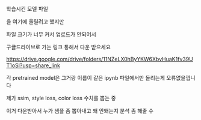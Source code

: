 학습시킨 모델 파일

을 여기에 올릴려고 했지만 

파일 크기가 너무 커서 업로드가 안되어서

구글드라이브로 가는 링크 통해서 다운 받으세요

https://drive.google.com/drive/folders/11NZeLX0hByYKW6XbvHuaK1fv39UT1oSI?usp=share_link


각 pretrained model은 그거랑 이름이 같은 ipynb 파일에서만 돌리는게 오류없을껍니다

제가 ssim, style loss, color loss 수치를 뽑는 중

이거 다운받아서 누가 샘플 좀 뽑아내고 왜 안돼는지 분석 좀 해줄 수 
